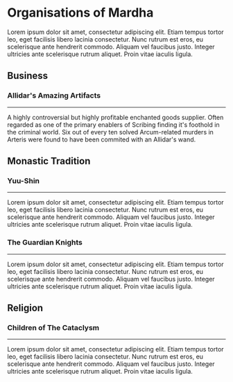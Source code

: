 # Organisations of Mardha

Lorem ipsum dolor sit amet, consectetur adipiscing elit. Etiam tempus tortor leo, eget facilisis libero lacinia consectetur. Nunc rutrum est eros, eu scelerisque ante hendrerit commodo. Aliquam vel faucibus justo. Integer ultricies ante scelerisque rutrum aliquet. Proin vitae iaculis ligula.

## Business

### Allidar's Amazing Artifacts
___

A highly controversial but highly profitable enchanted goods supplier. Often regarded as one of the primary enablers of Scribing finding it's foothold in the criminal world. Six out of every ten solved Arcum-related murders in Arteris were found to have been commited with an Allidar's wand.

## Monastic Tradition

### Yuu-Shin
___

Lorem ipsum dolor sit amet, consectetur adipiscing elit. Etiam tempus tortor leo, eget facilisis libero lacinia consectetur. Nunc rutrum est eros, eu scelerisque ante hendrerit commodo. Aliquam vel faucibus justo. Integer ultricies ante scelerisque rutrum aliquet. Proin vitae iaculis ligula.

### The Guardian Knights
___

Lorem ipsum dolor sit amet, consectetur adipiscing elit. Etiam tempus tortor leo, eget facilisis libero lacinia consectetur. Nunc rutrum est eros, eu scelerisque ante hendrerit commodo. Aliquam vel faucibus justo. Integer ultricies ante scelerisque rutrum aliquet. Proin vitae iaculis ligula.

## Religion

### Children of The Cataclysm
___

Lorem ipsum dolor sit amet, consectetur adipiscing elit. Etiam tempus tortor leo, eget facilisis libero lacinia consectetur. Nunc rutrum est eros, eu scelerisque ante hendrerit commodo. Aliquam vel faucibus justo. Integer ultricies ante scelerisque rutrum aliquet. Proin vitae iaculis ligula.